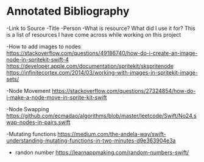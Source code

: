 # Annotated Bibliography
-Link to Source
-Title
-Person
-What is resource? What did I use it for?
This is a list of resources I have come across while working on this project


-How to add images to nodes
https://stackoverflow.com/questions/49186740/how-do-i-create-an-image-node-in-spritekit-swift-4
https://developer.apple.com/documentation/spritekit/skspritenode
https://infinitecortex.com/2014/03/working-with-images-in-spritekit-image-sets/


-Node Movement
https://stackoverflow.com/questions/27324854/how-do-i-make-a-node-move-in-sprite-kit-swift

-Node Swapping
https://github.com/ecmadao/algorithms/blob/master/leetcode/Swift/No24.swap-nodes-in-pairs.swift


-Mutating functions
https://medium.com/the-andela-way/swift-understanding-mutating-functions-in-two-minutes-d9e363904e3a


- randon number
https://learnappmaking.com/random-numbers-swift/

